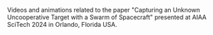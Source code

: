 Videos and animations related to the paper "Capturing an Unknown Uncooperative Target with a Swarm of Spacecraft" presented at AIAA SciTech 2024 in Orlando, Florida USA.
